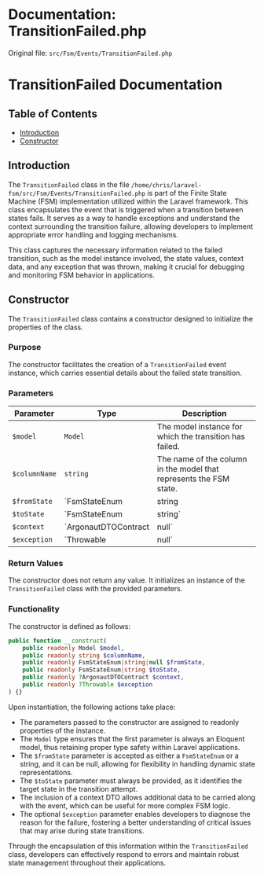 # Documentation: TransitionFailed.php

Original file: `src/Fsm/Events/TransitionFailed.php`

# TransitionFailed Documentation

## Table of Contents
- [Introduction](#introduction)
- [Constructor](#constructor)

## Introduction

The `TransitionFailed` class in the file `/home/chris/laravel-fsm/src/Fsm/Events/TransitionFailed.php` is part of the Finite State Machine (FSM) implementation utilized within the Laravel framework. This class encapsulates the event that is triggered when a transition between states fails. It serves as a way to handle exceptions and understand the context surrounding the transition failure, allowing developers to implement appropriate error handling and logging mechanisms.

This class captures the necessary information related to the failed transition, such as the model instance involved, the state values, context data, and any exception that was thrown, making it crucial for debugging and monitoring FSM behavior in applications.

## Constructor

The `TransitionFailed` class contains a constructor designed to initialize the properties of the class. 

### Purpose
The constructor facilitates the creation of a `TransitionFailed` event instance, which carries essential details about the failed state transition.

### Parameters

| Parameter             | Type                             | Description                                                           |
|-----------------------|----------------------------------|-----------------------------------------------------------------------|
| `$model`              | `Model`                          | The model instance for which the transition has failed.              |
| `$columnName`         | `string`                         | The name of the column in the model that represents the FSM state.   |
| `$fromState`          | `FsmStateEnum|string|null`      | The state that the transition was initiated from (nullable).         |
| `$toState`            | `FsmStateEnum|string`           | The state that the transition was attempted to reach.                |
| `$context`            | `ArgonautDTOContract|null`      | Context data pertaining to the transition attempt (nullable).        |
| `$exception`          | `Throwable|null`                | The exception that caused the transition to fail (nullable).         |

### Return Values
The constructor does not return any value. It initializes an instance of the `TransitionFailed` class with the provided parameters.

### Functionality
The constructor is defined as follows:

```php
public function __construct(
    public readonly Model $model,
    public readonly string $columnName,
    public readonly FsmStateEnum|string|null $fromState,
    public readonly FsmStateEnum|string $toState,
    public readonly ?ArgonautDTOContract $context,
    public readonly ?Throwable $exception
) {}
```

Upon instantiation, the following actions take place:
- The parameters passed to the constructor are assigned to readonly properties of the instance.
- The `Model` type ensures that the first parameter is always an Eloquent model, thus retaining proper type safety within Laravel applications.
- The `$fromState` parameter is accepted as either a `FsmStateEnum` or a string, and it can be null, allowing for flexibility in handling dynamic state representations.
- The `$toState` parameter must always be provided, as it identifies the target state in the transition attempt.
- The inclusion of a context DTO allows additional data to be carried along with the event, which can be useful for more complex FSM logic.
- The optional `$exception` parameter enables developers to diagnose the reason for the failure, fostering a better understanding of critical issues that may arise during state transitions.

Through the encapsulation of this information within the `TransitionFailed` class, developers can effectively respond to errors and maintain robust state management throughout their applications.